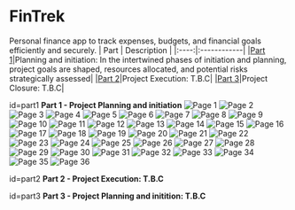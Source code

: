# FinTrek
Personal finance app to track expenses, budgets, and financial goals efficiently and securely.
| Part | Description |
|:----:|:------------|
|[Part 1](#part1)|Planning and initiation: In the intertwined phases of initiation and planning, project goals are shaped, resources allocated, and potential risks strategically assessed|
|[Part 2](#part2)|Project Execution: T.B.C|
|[Part 3](#part3)|Project Closure: T.B.C|


<a>id=part1</a> **Part 1 - Project Planning and initiation**
![Page 1](img/FinTrek_Page_01.png)
![Page 2](img/FinTrek_Page_02.png)
![Page 3](img/FinTrek_Page_03.png)
![Page 4](img/FinTrek_Page_04.png)
![Page 5](img/FinTrek_Page_05.png)
![Page 6](img/FinTrek_Page_06.png)
![Page 7](img/FinTrek_Page_07.png)
![Page 8](img/FinTrek_Page_08.png)
![Page 9](img/FinTrek_Page_09.png)
![Page 10](img/FinTrek_Page_10.png)
![Page 11](img/FinTrek_Page_11.png)
![Page 12](img/FinTrek_Page_12.png)
![Page 13](img/FinTrek_Page_13.png)
![Page 14](img/FinTrek_Page_14.png)
![Page 15](img/FinTrek_Page_15.png)
![Page 16](img/FinTrek_Page_16.png)
![Page 17](img/FinTrek_Page_17.png)
![Page 18](img/FinTrek_Page_18.png)
![Page 19](img/FinTrek_Page_19.png)
![Page 20](img/FinTrek_Page_20.png)
![Page 21](img/FinTrek_Page_21.png)
![Page 22](img/FinTrek_Page_22.png)
![Page 23](img/FinTrek_Page_23.png)
![Page 24](img/FinTrek_Page_24.png)
![Page 25](img/FinTrek_Page_25.png)
![Page 26](img/FinTrek_Page_26.png)
![Page 27](img/FinTrek_Page_27.png)
![Page 28](img/FinTrek_Page_28.png)
![Page 29](img/FinTrek_Page_29.png)
![Page 30](img/FinTrek_Page_30.png)
![Page 31](img/FinTrek_Page_31.png)
![Page 32](img/FinTrek_Page_32.png)
![Page 33](img/FinTrek_Page_33.png)
![Page 34](img/FinTrek_Page_34.png)
![Page 35](img/FinTrek_Page_35.png)
![Page 36](img/FinTrek_Page_36.png)

<a>id=part2</a> **Part 2 - Project Execution: T.B.C**

<a>id=part3</a> **Part 3 - Project Planning and initition: T.B.C**
